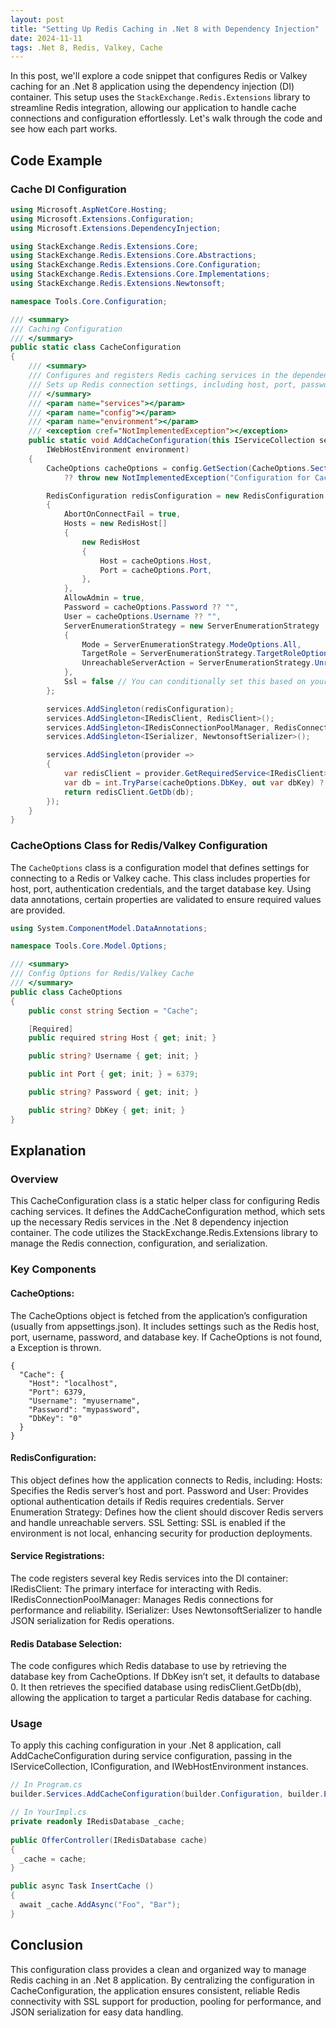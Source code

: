 ```yaml
---
layout: post
title: "Setting Up Redis Caching in .Net 8 with Dependency Injection"
date: 2024-11-11
tags: .Net 8, Redis, Valkey, Cache
---
```

In this post, we'll explore a code snippet that configures Redis or Valkey caching for an .Net 8 application using the dependency injection (DI) container. This setup uses the `StackExchange.Redis.Extensions` library to streamline Redis integration, allowing our application to handle cache connections and configuration effortlessly. Let's walk through the code and see how each part works.

## Code Example
### Cache DI Configuration
```csharp
using Microsoft.AspNetCore.Hosting;
using Microsoft.Extensions.Configuration;
using Microsoft.Extensions.DependencyInjection;

using StackExchange.Redis.Extensions.Core;
using StackExchange.Redis.Extensions.Core.Abstractions;
using StackExchange.Redis.Extensions.Core.Configuration;
using StackExchange.Redis.Extensions.Core.Implementations;
using StackExchange.Redis.Extensions.Newtonsoft;

namespace Tools.Core.Configuration;

/// <summary>
/// Caching Configuration
/// </summary>
public static class CacheConfiguration
{
    /// <summary>
    /// Configures and registers Redis caching services in the dependency injection container.
    /// Sets up Redis connection settings, including host, port, password, and various connection parameters.
    /// </summary>
    /// <param name="services"></param>
    /// <param name="config"></param>
    /// <param name="environment"></param>
    /// <exception cref="NotImplementedException"></exception>
    public static void AddCacheConfiguration(this IServiceCollection services, IConfiguration config,
        IWebHostEnvironment environment)
    {
        CacheOptions cacheOptions = config.GetSection(CacheOptions.Section).Get<CacheOptions>() 
            ?? throw new NotImplementedException("Configuration for Cache Not Found");

        RedisConfiguration redisConfiguration = new RedisConfiguration
        {
            AbortOnConnectFail = true,
            Hosts = new RedisHost[]
            {
                new RedisHost
                {
                    Host = cacheOptions.Host,
                    Port = cacheOptions.Port,
                },
            },
            AllowAdmin = true,
            Password = cacheOptions.Password ?? "",
            User = cacheOptions.Username ?? "",
            ServerEnumerationStrategy = new ServerEnumerationStrategy
            {
                Mode = ServerEnumerationStrategy.ModeOptions.All,
                TargetRole = ServerEnumerationStrategy.TargetRoleOptions.Any,
                UnreachableServerAction = ServerEnumerationStrategy.UnreachableServerActionOptions.Throw,
            },
            Ssl = false // You can conditionally set this based on your environments
        };

        services.AddSingleton(redisConfiguration);
        services.AddSingleton<IRedisClient, RedisClient>();
        services.AddSingleton<IRedisConnectionPoolManager, RedisConnectionPoolManager>();
        services.AddSingleton<ISerializer, NewtonsoftSerializer>();

        services.AddSingleton(provider =>
        {
            var redisClient = provider.GetRequiredService<IRedisClient>();
            var db = int.TryParse(cacheOptions.DbKey, out var dbKey) ? dbKey : 0;
            return redisClient.GetDb(db);
        });
    }
}
```

### CacheOptions Class for Redis/Valkey Configuration

The `CacheOptions` class is a configuration model that defines settings for connecting to a Redis or Valkey cache. This class includes properties for host, port, authentication credentials, and the target database key. Using data annotations, certain properties are validated to ensure required values are provided.

```csharp
using System.ComponentModel.DataAnnotations;

namespace Tools.Core.Model.Options;

/// <summary>
/// Config Options for Redis/Valkey Cache
/// </summary>
public class CacheOptions
{
    public const string Section = "Cache";

    [Required]
    public required string Host { get; init; }

    public string? Username { get; init; }

    public int Port { get; init; } = 6379;

    public string? Password { get; init; }

    public string? DbKey { get; init; }
}
```
## Explanation
### Overview
This CacheConfiguration class is a static helper class for configuring Redis caching services. It defines the AddCacheConfiguration method, which sets up the necessary Redis services in the .Net 8 dependency injection container. The code utilizes the StackExchange.Redis.Extensions library to manage the Redis connection, configuration, and serialization.

### Key Components

#### CacheOptions:

The CacheOptions object is fetched from the application’s configuration (usually from appsettings.json). It includes settings such as the Redis host, port, username, password, and database key.
If CacheOptions is not found, a Exception is thrown.

```
{
  "Cache": {
    "Host": "localhost",
    "Port": 6379,
    "Username": "myusername",
    "Password": "mypassword",
    "DbKey": "0"
  }
}
```

#### RedisConfiguration:

This object defines how the application connects to Redis, including:
Hosts: Specifies the Redis server’s host and port.
Password and User: Provides optional authentication details if Redis requires credentials.
Server Enumeration Strategy: Defines how the client should discover Redis servers and handle unreachable servers.
SSL Setting: SSL is enabled if the environment is not local, enhancing security for production deployments.

#### Service Registrations:

The code registers several key Redis services into the DI container:
IRedisClient: The primary interface for interacting with Redis.
IRedisConnectionPoolManager: Manages Redis connections for performance and reliability.
ISerializer: Uses NewtonsoftSerializer to handle JSON serialization for Redis operations.

#### Redis Database Selection:

The code configures which Redis database to use by retrieving the database key from CacheOptions. If DbKey isn’t set, it defaults to database 0.
It then retrieves the specified database using redisClient.GetDb(db), allowing the application to target a particular Redis database for caching.

### Usage
To apply this caching configuration in your .Net 8 application, call AddCacheConfiguration during service configuration, passing in the IServiceCollection, IConfiguration, and IWebHostEnvironment instances.

```csharp
// In Program.cs
builder.Services.AddCacheConfiguration(builder.Configuration, builder.Environment);
```
```csharp
// In YourImpl.cs
private readonly IRedisDatabase _cache;
    
public OfferController(IRedisDatabase cache)
{
  _cache = cache;
}

public async Task InsertCache ()
{
  await _cache.AddAsync("Foo", "Bar");
}
```

## Conclusion
This configuration class provides a clean and organized way to manage Redis caching in an .Net 8 application. By centralizing the configuration in CacheConfiguration, the application ensures consistent, reliable Redis connectivity with SSL support for production, pooling for performance, and JSON serialization for easy data handling.

